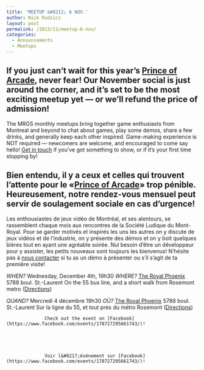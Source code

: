 ```yaml
---
title: 'MEETUP &#8212; 6 NOV.'
author: Nick Rudzicz
layout: post
permalink: /2013/11/meetup-6-nov/
categories:
  - Announcements
  - Meetups
---
```



If you just can&#8217;t wait for this year&#8217;s [Prince of Arcade](http://prince.mrgs.ca), never fear! Our November social is just around the corner, and it&#8217;s set to be the most exciting meetup yet &#8212; or we&#8217;ll refund the price of admission!
---
The MRGS monthly meetups bring together game enthusiasts from Montreal and beyond to chat about games, play some demos, share a few drinks, and generally keep each other inspired. Game-making experience is NOT required &#8212; newcomers are welcome, and encouraged to come say hello!
[Get in touch](mailto:bakedgoods@mrgs.ca) if you&#8217;ve got something to show, or if it&#8217;s your first time stopping by!



Bien entendu, il y a ceux et celles qui trouvent l&#8217;attente pour le «[Prince of Arcade](http://prince.mrgs.ca)» trop pénible. Heureusement, notre rendez-vous mensuel peut servir de soulagement sociale en cas d&#8217;urgence!
---
Les enthousiastes de jeux vidéo de Montréal, et ses alentours, se rassemblent chaque mois aux rencontres de la Société Ludique du Mont-Royal. Pour se garder motivés et inspirés les uns les autres on y discute de jeux vidéos et de l&#8217;industrie, on y présente des démos et on y boit quelques bières tout en ayant une agréable soirée. Nul besoin d&#8217;être un développeur pour y assister, les petits nouveaux sont toujours les bienvenus!
N&#8217;hésite pas à [nous contacter](mailto:bakedgoods@mrgs.ca) si tu as un démo à présenter ou s&#8217;il s&#8217;agit de ta première visite!



*WHEN?*
 Wednesday, December 4th, 19h30
*WHERE?*
 [The Royal Phoenix](http://royalphoenixbar.com/)
 5788 boul. St.-Laurent
 On the 55 bus line, and a short walk from Rosemont metro
 ([Directions](https://maps.google.com/maps?q=the+royal+phoenix))



*QUAND?*
 Mercredi 4 décembre 19h30
*OÙ?*
 [The Royal Phoenix](http://royalphoenixbar.com/)
 5788 boul. St.-Laurent
 Sur la ligne du 55, et tout près du métro Rosemont
 ([Directions](https://maps.google.com/maps?q=the+royal+phoenix))
 


                  Check out the event on [Facebook](https://www.facebook.com/events/178727295661743/)!
                

                
                

                  Voir l&#8217;événement sur [Facebook](https://www.facebook.com/events/178727295661743/)!

                

